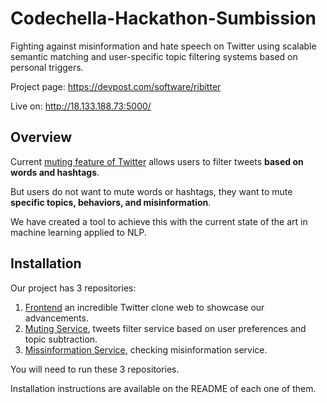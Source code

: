 # Codechella-Hackathon-Sumbission
Fighting against misinformation and hate speech on Twitter using scalable semantic matching and user-specific topic filtering systems based on personal triggers.

Project page: https://devpost.com/software/ribitter

Live on: http://18.133.188.73:5000/

## Overview

Current [muting feature of Twitter](https://help.twitter.com/en/using-twitter/advanced-twitter-mute-options) allows users to filter tweets **based on words and hashtags**.

But users do not want to mute words or hashtags, they want to mute **specific topics, behaviors, and misinformation**.

We have created a tool to achieve this with the current state of the art in machine learning applied to NLP.

## Installation

Our project has 3 repositories:

1. [Frontend](https://github.com/PotatoSpudowski/Ribitter-web) an incredible Twitter clone web to showcase our advancements.
2. [Muting Service](https://github.com/PotatoSpudowski/Elixr), tweets filter service based on user preferences and topic subtraction.
3. [Missinformation Service](https://github.com/PotatoSpudowski/MisMatch), checking misinformation service.

You will need to run these 3 repositories.

Installation instructions are available on the README of each one of them.
